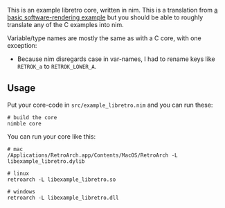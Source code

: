 This is an example libretro core, written in nim. This is a translation from [a basic software-rendering example](https://github.com/libretro/libretro-samples/tree/master/video/software/rendering) but you should be able to roughly translate any of the C examples into nim.

Variable/type names are mostly the same as with a C core, with one exception:

- Because nim disregards case in var-names, I had to rename keys like `RETROK_a` to `RETROK_LOWER_A`.

## Usage

Put your core-code in `src/example_libretro.nim` and you can run these:

```
# build the core
nimble core
```

You can run your core like this:

```
# mac
/Applications/RetroArch.app/Contents/MacOS/RetroArch -L libexample_libretro.dylib

# linux
retroarch -L libexample_libretro.so

# windows
retroarch -L libexample_libretro.dll
```

